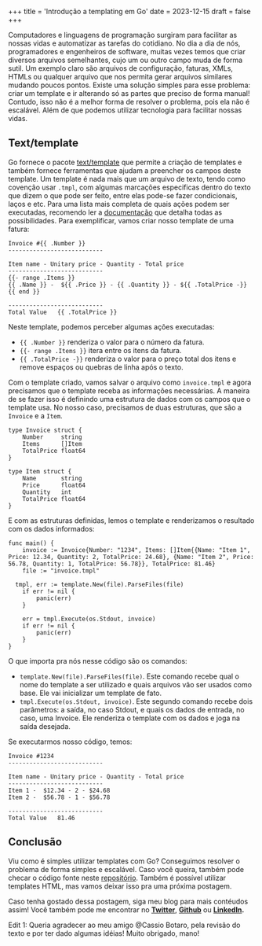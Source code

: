 +++
title = 'Introdução a templating em Go'
date = 2023-12-15
draft = false
+++

Computadores e linguagens de programação surgiram para facilitar as nossas vidas e automatizar as tarefas do cotidiano. No dia a dia de nós, programadores e engenheiros de software, muitas vezes temos que criar diversos arquivos semelhantes, cujo um ou outro campo muda de forma sutil. Um exemplo claro são arquivos de configuração, faturas, XMLs, HTMLs ou qualquer arquivo que nos permita gerar arquivos similares mudando poucos pontos. Existe uma solução simples para esse problema: criar um template e ir alterando só as partes que preciso de forma manual! Contudo, isso não é a melhor forma de resolver o problema, pois ela não é escalável. Além de que podemos utilizar tecnologia para facilitar nossas vidas.

## Text/template
Go fornece o pacote [text/template](https://pkg.go.dev/text/template) que permite a criação de templates e também fornece ferramentas que ajudam a preencher os campos deste template. Um template é nada mais que um arquivo de texto, tendo como covenção usar `.tmpl`, com algumas marcações especificas dentro do texto que dizem o que pode ser feito, entre elas pode-se fazer condicionais, laços e etc. Para uma lista mais completa de quais ações podem ser executadas, recomendo ler a [documentação](https://pkg.go.dev/text/template#hdr-Actions) que detalha todas as possibilidades. Para exemplificar, vamos criar nosso template de uma fatura:

```tmpl
Invoice #{{ .Number }}
---------------------------

Item name - Unitary price - Quantity - Total price
---------------------------
{{- range .Items }}
{{ .Name }} -  ${{ .Price }} - {{ .Quantity }} - ${{ .TotalPrice -}}
{{ end }}

---------------------------
Total Value   {{ .TotalPrice }}
```

Neste template, podemos perceber algumas ações executadas:
- `{{ .Number }}` renderiza o valor para o número da fatura.
- `{{- range .Items }}` itera entre os itens da fatura.
- `{{ .TotalPrice -}}` renderiza o valor para o preço total dos itens e remove espaços ou quebras de linha após o texto.

Com o template criado, vamos salvar o arquivo como `invoice.tmpl` e agora precisamos que o template receba as informações necessárias. A maneira de se fazer isso é definindo uma estrutura de dados com os campos que o template usa. No nosso caso, precisamos de duas estruturas, que são a `Invoice` e a `Item`.

```golang
type Invoice struct {
	Number     string
	Items      []Item
	TotalPrice float64
}

type Item struct {
	Name       string
	Price      float64
	Quantity   int
	TotalPrice float64
}
```

E com as estruturas definidas, lemos o template e renderizamos o resultado com os dados informados:

```golang
func main() {
	invoice := Invoice{Number: "1234", Items: []Item{{Name: "Item 1", Price: 12.34, Quantity: 2, TotalPrice: 24.68}, {Name: "Item 2", Price: 56.78, Quantity: 1, TotalPrice: 56.78}}, TotalPrice: 81.46}
	file := "invoice.tmpl"

  tmpl, err := template.New(file).ParseFiles(file)
	if err != nil {
		panic(err)
	}

	err = tmpl.Execute(os.Stdout, invoice)
	if err != nil {
		panic(err)
	}
}
```

O que importa pra nós nesse código são os comandos:
- `template.New(file).ParseFiles(file)`. Este comando recebe qual o nome do template a ser utilizado e quais arquivos vão ser usados como base. Ele vai inicializar um template de fato.
- `tmpl.Execute(os.Stdout, invoice)`. Este segundo comando recebe dois parâmetros: a saída, no caso Stdout, e quais os dados de entrada, no caso, uma Invoice. Ele renderiza o template com os dados e joga na saída desejada.

Se executarmos nosso código, temos:

```text
Invoice #1234
---------------------------

Item name - Unitary price - Quantity - Total price
---------------------------
Item 1 -  $12.34 - 2 - $24.68
Item 2 -  $56.78 - 1 - $56.78

---------------------------
Total Value   81.46
```

## Conclusão
Viu como é simples utilizar templates com Go? Conseguimos resolver o problema de forma simples e escalável. Caso você queira, também pode checar o código fonte neste [repositório](https://github.com/mfbmina/templating-golang). Também é possível utilizar templates HTML, mas vamos deixar isso pra uma próxima postagem.

Caso tenha gostado dessa postagem, siga meu blog para mais contéudos assim! Você também pode me encontrar no **[Twitter](https://twitter.com/mfbmina)**, **[Github](https://github.com/mfbmina)** ou **[LinkedIn](https://www.linkedin.com/in/mfbmina/).**

Edit 1: Queria agradecer ao meu amigo @Cassio Botaro, pela revisão do texto e por ter dado algumas idéias! Muito obrigado, mano!
